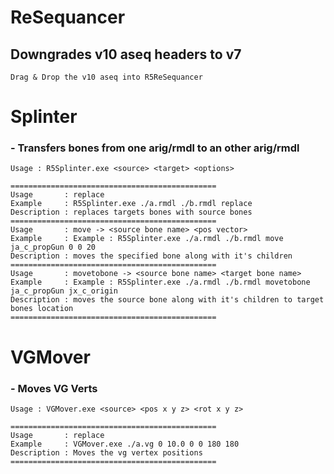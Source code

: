 # ReSequancer

## **Downgrades v10 aseq headers to v7**

```Drag & Drop the v10 aseq into R5ReSequancer```

# Splinter

### **- Transfers bones from one arig/rmdl to an other arig/rmdl**

```
Usage : R5Splinter.exe <source> <target> <options>

==============================================
Usage       : replace
Example     : R5Splinter.exe ./a.rmdl ./b.rmdl replace
Description : replaces targets bones with source bones
==============================================
Usage       : move -> <source bone name> <pos vector>
Example     : Example : R5Splinter.exe ./a.rmdl ./b.rmdl move ja_c_propGun 0 0 20
Description : moves the specified bone along with it's children
==============================================
Usage       : movetobone -> <source bone name> <target bone name>
Example     : Example : R5Splinter.exe ./a.rmdl ./b.rmdl movetobone ja_c_propGun jx_c_origin
Description : moves the source bone along with it's children to target bones location
==============================================
```

# VGMover

### **- Moves VG Verts**

```
Usage : VGMover.exe <source> <pos x y z> <rot x y z>

==============================================
Usage       : replace
Example     : VGMover.exe ./a.vg 0 10.0 0 0 180 180
Description : Moves the vg vertex positions
==============================================
```

